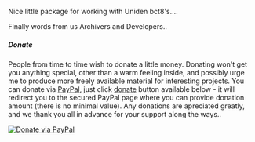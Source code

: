 Nice little package for working with Uniden bct8's....


Finally words from us Archivers and Developers.. 

##### Donate

People from time to time wish to donate a little money. Donating won't get you anything special, other than a warm feeling inside, and possibly urge me to produce more freely available material for interesting projects. You can donate via [PayPal](https://www.paypal.com), just click [donate](https://www.paypal.com/cgi-bin/webscr?cmd=_s-xclick&hosted_button_id=3PXVSLXFBS45E) button available below - it will redirect you to the secured PayPal page where you can provide donation amount (there is no minimal value). Any donations are apreciated greatly, and we thank you all in advance for your support along the ways..

[![Donate via PayPal](https://www.paypalobjects.com/en_US/GB/i/btn/btn_donateCC_LG.gif)](https://www.paypal.com/cgi-bin/webscr?cmd=_s-xclick&hosted_button_id=3PXVSLXFBS45E)
